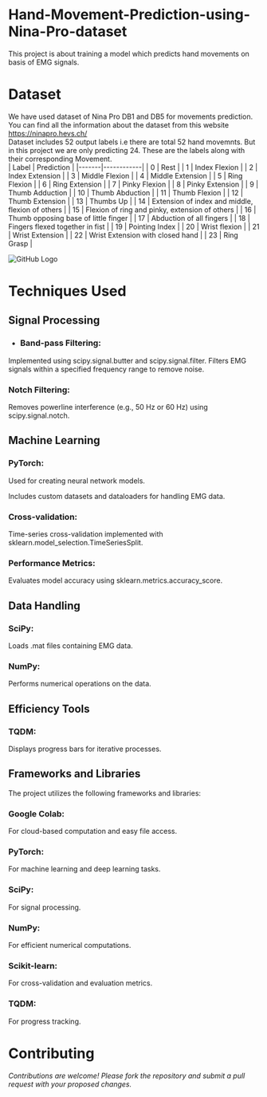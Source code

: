 # Hand-Movement-Prediction-using-Nina-Pro-dataset
This project is about training a model which predicts hand movements on basis of EMG signals.

# Dataset
We have used dataset of Nina Pro DB1 and DB5 for movements prediction. You can find all the information about the dataset from this website
<https://ninapro.hevs.ch/> <br>
Dataset includes 52 output labels i.e there are total 52 hand movemnts. But in this project we are only predicting 24.
These are the labels along with their corresponding Movement.<br>
| Label | Prediction |
|-------|------------|
| 0     | Rest       |
| 1     | Index Flexion |
| 2     | Index Extension |
| 3     | Middle Flexion |
| 4     | Middle Extension |
| 5     | Ring Flexion |
| 6     | Ring Extension |
| 7     | Pinky Flexion |
| 8     | Pinky Extension |
| 9     | Thumb Adduction |
| 10    | Thumb Abduction |
| 11    | Thumb Flexion |
| 12    | Thumb Extension |
| 13    | Thumbs Up |
| 14    | Extension of index and middle, flexion of others |
| 15    | Flexion of ring and pinky, extension of others |
| 16    | Thumb opposing base of little finger |
| 17    | Abduction of all fingers |
| 18    | Fingers flexed together in fist |
| 19    | Pointing Index |
| 20    | Wrist flexion |
| 21    | Wrist Extension |
| 22    | Wrist Extension with closed hand |
| 23    | Ring Grasp |

![GitHub Logo](https://ninapro.hevs.ch/figures/SData_Movements.png)<br>

# Techniques Used

## Signal Processing

+ ### Band-pass Filtering:<br>

Implemented using scipy.signal.butter and scipy.signal.filter.
Filters EMG signals within a specified frequency range to remove noise.

### Notch Filtering:<br>

Removes powerline interference (e.g., 50 Hz or 60 Hz) using scipy.signal.notch.

## Machine Learning

### PyTorch:<br>

Used for creating neural network models.<br>

Includes custom datasets and dataloaders for handling EMG data.

### Cross-validation:

Time-series cross-validation implemented with sklearn.model_selection.TimeSeriesSplit.

### Performance Metrics:

Evaluates model accuracy using sklearn.metrics.accuracy_score.

## Data Handling

### SciPy:

Loads .mat files containing EMG data.

### NumPy:

Performs numerical operations on the data.

## Efficiency Tools

### TQDM:

Displays progress bars for iterative processes.

## Frameworks and Libraries

The project utilizes the following frameworks and libraries:

### Google Colab:<br>
For cloud-based computation and easy file access.<br>

### PyTorch: <br>
For machine learning and deep learning tasks.<br>

### SciPy: <br>
For signal processing.<br>

### NumPy:<br>
For efficient numerical computations.<br>

### Scikit-learn: <br>
For cross-validation and evaluation metrics.<br>

### TQDM: <br>
For progress tracking.<br>

# Contributing

*Contributions are welcome! Please fork the repository and submit a pull request with your proposed changes.*
